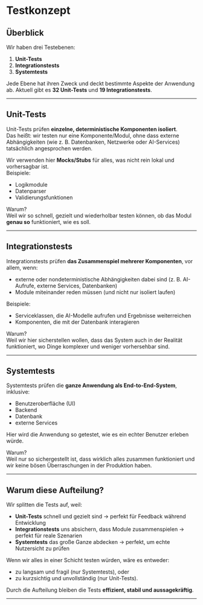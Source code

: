 # Testkonzept

## Überblick

Wir haben drei Testebenen:

1. **Unit-Tests**  
2. **Integrationstests**  
3. **Systemtests**

Jede Ebene hat ihren Zweck und deckt bestimmte Aspekte der Anwendung ab. Aktuell gibt es **32 Unit-Tests** und **19 Integrationstests**.

---

## Unit-Tests

Unit-Tests prüfen **einzelne, deterministische Komponenten isoliert**.  
Das heißt: wir testen nur eine Komponente/Modul, ohne dass externe Abhängigkeiten (wie z. B. Datenbanken, Netzwerke oder AI-Services) tatsächlich angesprochen werden.

Wir verwenden hier **Mocks/Stubs** für alles, was nicht rein lokal und vorhersagbar ist.  
Beispiele:
- Logikmodule
- Datenparser
- Validierungsfunktionen

Warum?  
Weil wir so schnell, gezielt und wiederholbar testen können, ob das Modul **genau so** funktioniert, wie es soll.

---

## Integrationstests

Integrationstests prüfen **das Zusammenspiel mehrerer Komponenten**, vor allem, wenn:
- externe oder nondeterministische Abhängigkeiten dabei sind (z. B. AI-Aufrufe, externe Services, Datenbanken)
- Module miteinander reden müssen (und nicht nur isoliert laufen)

Beispiele:
- Serviceklassen, die AI-Modelle aufrufen und Ergebnisse weiterreichen
- Komponenten, die mit der Datenbank interagieren

Warum?  
Weil wir hier sicherstellen wollen, dass das System auch in der Realität funktioniert, wo Dinge komplexer und weniger vorhersehbar sind.

---

## Systemtests

Systemtests prüfen die **ganze Anwendung als End-to-End-System**, inklusive:
- Benutzeroberfläche (UI)
- Backend
- Datenbank
- externe Services

Hier wird die Anwendung so getestet, wie es ein echter Benutzer erleben würde.

Warum?  
Weil nur so sichergestellt ist, dass wirklich alles zusammen funktioniert und wir keine bösen Überraschungen in der Produktion haben.

---

## Warum diese Aufteilung?

Wir splitten die Tests auf, weil:
- **Unit-Tests** schnell und gezielt sind → perfekt für Feedback während Entwicklung
- **Integrationstests** uns absichern, dass Module zusammenspielen → perfekt für reale Szenarien
- **Systemtests** das große Ganze abdecken → perfekt, um echte Nutzersicht zu prüfen

Wenn wir alles in einer Schicht testen würden, wäre es entweder:
- zu langsam und fragil (nur Systemtests), oder
- zu kurzsichtig und unvollständig (nur Unit-Tests).

Durch die Aufteilung bleiben die Tests **effizient, stabil und aussagekräftig**.

---
